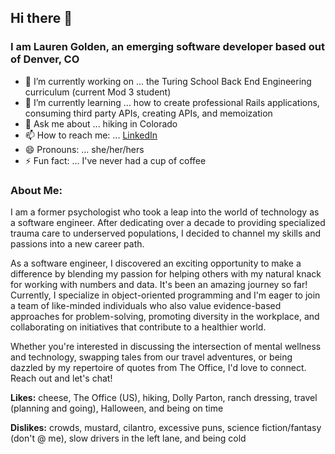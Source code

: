 ## Hi there 👋
### I am Lauren Golden, an emerging software developer based out of Denver, CO 
<!--
**goldenll/goldenll** is a ✨ _special_ ✨ repository because its `README.md` (this file) appears on your GitHub profile.

Here are some ideas to get you started:
-->
- 🔭 I’m currently working on ... the Turing School Back End Engineering curriculum (current Mod 3 student)
- 🌱 I’m currently learning ... how to create professional Rails applications, consuming third party APIs, creating APIs, and memoization
- 💬 Ask me about ... hiking in Colorado
- 📫 How to reach me: ... [LinkedIn](https://www.linkedin.com/in/goldenll/)
- 😄 Pronouns: ... she/her/hers
- ⚡ Fun fact: ... I've never had a cup of coffee

### About Me: 

I am a former psychologist who took a leap into the world of technology as a software engineer. After dedicating over a decade to providing specialized trauma care to underserved populations, I decided to channel my skills and passions into a new career path. 

As a software engineer, I discovered an exciting opportunity to make a difference by blending my passion for helping others with my natural knack for working with numbers and data. It's been an amazing journey so far! Currently, I specialize in object-oriented programming and I'm eager to join a team of like-minded individuals who also value evidence-based approaches for problem-solving, promoting diversity in the workplace, and collaborating on initiatives that contribute to a healthier world.

Whether you're interested in discussing the intersection of mental wellness and technology, swapping tales from our travel adventures, or being dazzled by my repertoire of quotes from The Office, I'd love to connect. Reach out and let's chat!


**Likes:** cheese, The Office (US), hiking, Dolly Parton, ranch dressing, travel (planning and going), Halloween, and being on time

**Dislikes:** crowds, mustard, cilantro, excessive puns, science fiction/fantasy (don't @ me), slow drivers in the left lane, and being cold
